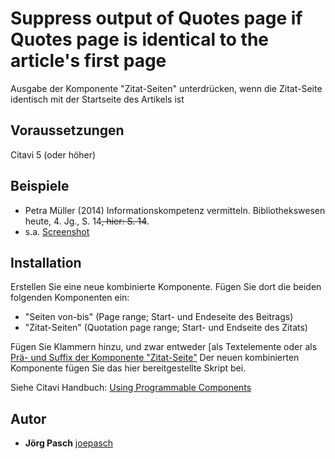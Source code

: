 # Suppress output of Quotes page if Quotes page is identical to the article's first page
Ausgabe der Komponente "Zitat-Seiten" unterdrücken, wenn die Zitat-Seite identisch mit der Startseite des Artikels ist

## Voraussetzungen
Citavi 5 (oder höher)

## Beispiele

- Petra Müller (2014) Informationskompetenz vermitteln. Bibliothekswesen heute, 4. Jg., S. 14<del>, hier: S. 14</del>.
- s.a. [Screenshot](https://www.screencast.com/t/p7h2X4pT)

## Installation
Erstellen Sie eine neue kombinierte Komponente. Fügen Sie dort die beiden folgenden Komponenten ein:
- "Seiten von-bis" (Page range; Start- und Endeseite des Beitrags)
- "Zitat-Seiten" (Quotation page range; Start- und Endseite des Zitats)

Fügen Sie Klammern hinzu, und zwar entweder [als Textelemente oder als [Prä- und Suffix der Komponente "Zitat-Seite"](https://www.screencast.com/t/tbMberBp8i)
Der neuen kombinierten Komponente fügen Sie das hier bereitgestellte Skript bei.

Siehe Citavi Handbuch: [Using Programmable Components](https://www.citavi.com/programmable_components)

## Autor

* **Jörg Pasch** [joepasch](https://github.com/joepasch)
